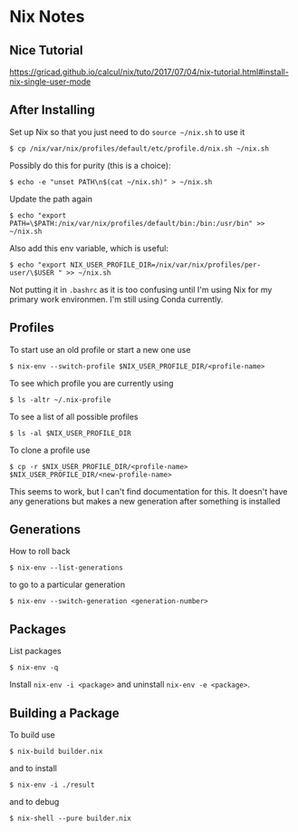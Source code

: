 # Nix Notes

## Nice Tutorial

https://gricad.github.io/calcul/nix/tuto/2017/07/04/nix-tutorial.html#install-nix-single-user-mode

## After Installing

Set up Nix so that you just need to do `source ~/nix.sh` to use it

    $ cp /nix/var/nix/profiles/default/etc/profile.d/nix.sh ~/nix.sh
    
Possibly do this for purity (this is a choice):

    $ echo -e "unset PATH\n$(cat ~/nix.sh)" > ~/nix.sh
    
Update the path again

    $ echo "export PATH=\$PATH:/nix/var/nix/profiles/default/bin:/bin:/usr/bin" >> ~/nix.sh
    
Also add this env variable, which is useful:

    $ echo "export NIX_USER_PROFILE_DIR=/nix/var/nix/profiles/per-user/\$USER " >> ~/nix.sh
    
Not putting it in `.bashrc` as it is too confusing until I'm using Nix for my primary work environmen. I'm still using Conda currently.

## Profiles

To start use an old profile or start a new one use

    $ nix-env --switch-profile $NIX_USER_PROFILE_DIR/<profile-name>

To see which profile you are currently using

    $ ls -altr ~/.nix-profile
    
To see a list of all possible profiles

    $ ls -al $NIX_USER_PROFILE_DIR
    
To clone a profile use

    $ cp -r $NIX_USER_PROFILE_DIR/<profile-name> $NIX_USER_PROFILE_DIR/<new-profile-name>

This seems to work, but I can't find documentation for this. It doesn't have any generations but makes a new generation after something is installed

## Generations

How to roll back

    $ nix-env --list-generations
    
to go to a particular generation

    $ nix-env --switch-generation <generation-number>
    
## Packages

List packages

    $ nix-env -q
    
Install `nix-env -i <package>` and uninstall `nix-env -e <package>`.

## Building a Package

To build use

    $ nix-build builder.nix
    
and to install

    $ nix-env -i ./result
    
and to debug

    $ nix-shell --pure builder.nix
    



